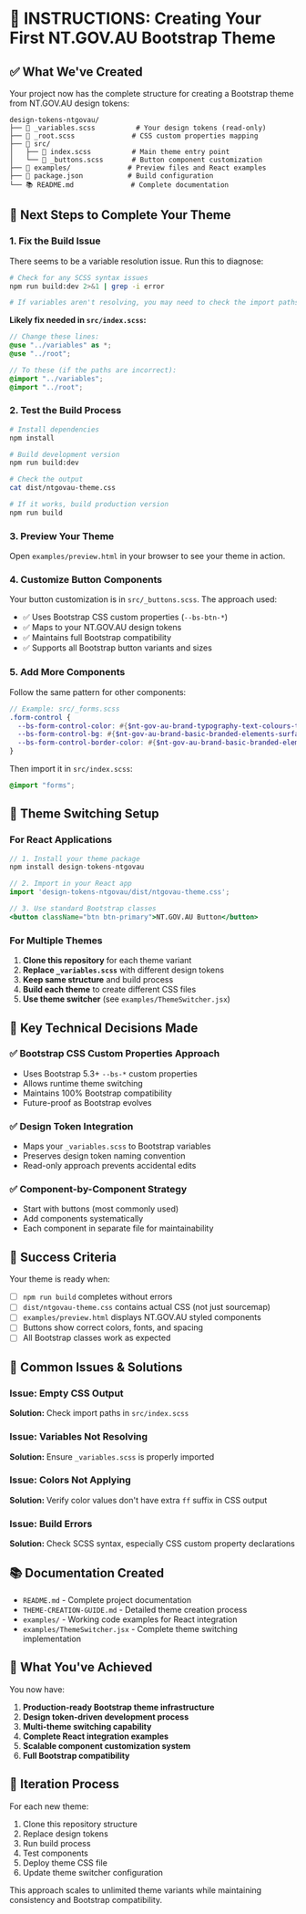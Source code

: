 # 🎯 INSTRUCTIONS: Creating Your First NT.GOV.AU Bootstrap Theme

## ✅ What We've Created

Your project now has the complete structure for creating a Bootstrap theme from NT.GOV.AU design tokens:

```
design-tokens-ntgovau/
├── 📄 _variables.scss          # Your design tokens (read-only)
├── 🎨 _root.scss              # CSS custom properties mapping
├── 📁 src/
│   ├── 🎯 index.scss          # Main theme entry point
│   └── 🔘 _buttons.scss       # Button component customization
├── 📁 examples/              # Preview files and React examples
├── 📄 package.json           # Build configuration
└── 📚 README.md              # Complete documentation
```

## 🚀 Next Steps to Complete Your Theme

### 1. Fix the Build Issue

There seems to be a variable resolution issue. Run this to diagnose:

```bash
# Check for any SCSS syntax issues
npm run build:dev 2>&1 | grep -i error

# If variables aren't resolving, you may need to check the import paths
```

**Likely fix needed in `src/index.scss`:**

```scss
// Change these lines:
@use "../variables" as *;
@use "../root";

// To these (if the paths are incorrect):
@import "../variables";
@import "../root";
```

### 2. Test the Build Process

```bash
# Install dependencies
npm install

# Build development version
npm run build:dev

# Check the output
cat dist/ntgovau-theme.css

# If it works, build production version
npm run build
```

### 3. Preview Your Theme

Open `examples/preview.html` in your browser to see your theme in action.

### 4. Customize Button Components

Your button customization is in `src/_buttons.scss`. The approach used:

- ✅ Uses Bootstrap CSS custom properties (`--bs-btn-*`)
- ✅ Maps to your NT.GOV.AU design tokens
- ✅ Maintains full Bootstrap compatibility
- ✅ Supports all Bootstrap button variants and sizes

### 5. Add More Components

Follow the same pattern for other components:

```scss
// Example: src/_forms.scss
.form-control {
  --bs-form-control-color: #{$nt-gov-au-brand-typography-text-colours-text-body-default};
  --bs-form-control-bg: #{$nt-gov-au-brand-basic-branded-elements-surface-colours-page-primary};
  --bs-form-control-border-color: #{$nt-gov-au-brand-basic-branded-elements-border-accent-colours-border-subtle};
}
```

Then import it in `src/index.scss`:

```scss
@import "forms";
```

## 🎨 Theme Switching Setup

### For React Applications

```jsx
// 1. Install your theme package
npm install design-tokens-ntgovau

// 2. Import in your React app
import 'design-tokens-ntgovau/dist/ntgovau-theme.css';

// 3. Use standard Bootstrap classes
<button className="btn btn-primary">NT.GOV.AU Button</button>
```

### For Multiple Themes

1. **Clone this repository** for each theme variant
2. **Replace `_variables.scss`** with different design tokens
3. **Keep same structure** and build process
4. **Build each theme** to create different CSS files
5. **Use theme switcher** (see `examples/ThemeSwitcher.jsx`)

## 🔧 Key Technical Decisions Made

### ✅ Bootstrap CSS Custom Properties Approach

- Uses Bootstrap 5.3+ `--bs-*` custom properties
- Allows runtime theme switching
- Maintains 100% Bootstrap compatibility
- Future-proof as Bootstrap evolves

### ✅ Design Token Integration

- Maps your `_variables.scss` to Bootstrap variables
- Preserves design token naming convention
- Read-only approach prevents accidental edits

### ✅ Component-by-Component Strategy

- Start with buttons (most commonly used)
- Add components systematically
- Each component in separate file for maintainability

## 🎯 Success Criteria

Your theme is ready when:

- [ ] `npm run build` completes without errors
- [ ] `dist/ntgovau-theme.css` contains actual CSS (not just sourcemap)
- [ ] `examples/preview.html` displays NT.GOV.AU styled components
- [ ] Buttons show correct colors, fonts, and spacing
- [ ] All Bootstrap classes work as expected

## 🚨 Common Issues & Solutions

### Issue: Empty CSS Output

**Solution:** Check import paths in `src/index.scss`

### Issue: Variables Not Resolving

**Solution:** Ensure `_variables.scss` is properly imported

### Issue: Colors Not Applying

**Solution:** Verify color values don't have extra `ff` suffix in CSS output

### Issue: Build Errors

**Solution:** Check SCSS syntax, especially CSS custom property declarations

## 📚 Documentation Created

- `README.md` - Complete project documentation
- `THEME-CREATION-GUIDE.md` - Detailed theme creation process
- `examples/` - Working code examples for React integration
- `examples/ThemeSwitcher.jsx` - Complete theme switching implementation

## 🎉 What You've Achieved

You now have:

1. **Production-ready Bootstrap theme infrastructure**
2. **Design token-driven development process**
3. **Multi-theme switching capability**
4. **Complete React integration examples**
5. **Scalable component customization system**
6. **Full Bootstrap compatibility**

## 🔄 Iteration Process

For each new theme:

1. Clone this repository structure
2. Replace design tokens
3. Run build process
4. Test components
5. Deploy theme CSS file
6. Update theme switcher configuration

This approach scales to unlimited theme variants while maintaining consistency and Bootstrap compatibility.

